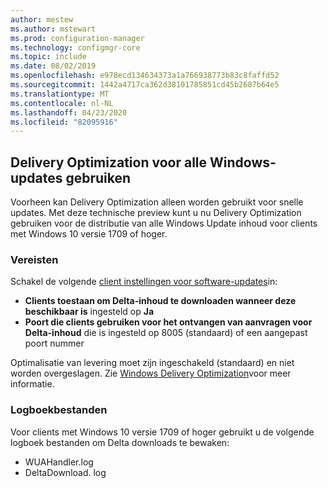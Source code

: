 ```yaml
---
author: mestew
ms.author: mstewart
ms.prod: configuration-manager
ms.technology: configmgr-core
ms.topic: include
ms.date: 08/02/2019
ms.openlocfilehash: e978ecd134634373a1a766938773b83c8faffd52
ms.sourcegitcommit: 1442a4717ca362d38101785851cd45b2687b64e5
ms.translationtype: MT
ms.contentlocale: nl-NL
ms.lasthandoff: 04/23/2020
ms.locfileid: "82095916"
---
```

<!--4699118, 4685210--->

## <a name="use-delivery-optimization-for-all-windows-updates"></a>Delivery Optimization voor alle Windows-updates gebruiken

Voorheen kan Delivery Optimization alleen worden gebruikt voor snelle updates. Met deze technische preview kunt u nu Delivery Optimization gebruiken voor de distributie van alle Windows Update inhoud voor clients met Windows 10 versie 1709 of hoger.

### <a name="prerequisites"></a>Vereisten

Schakel de volgende [client instellingen voor software-updates](../../../../clients/deploy/about-client-settings.md#software-updates)in:

- **Clients toestaan om Delta-inhoud te downloaden wanneer deze beschikbaar is** ingesteld op **Ja**
- **Poort die clients gebruiken voor het ontvangen van aanvragen voor Delta-inhoud** die is ingesteld op 8005 (standaard) of een aangepast poort nummer

Optimalisatie van levering moet zijn ingeschakeld (standaard) en niet worden overgeslagen. Zie [Windows Delivery Optimization](../../../../../sum/deploy-use/optimize-windows-10-update-delivery.md#windows-delivery-optimization)voor meer informatie.

### <a name="log-files"></a>Logboekbestanden

Voor clients met Windows 10 versie 1709 of hoger gebruikt u de volgende logboek bestanden om Delta downloads te bewaken:

- WUAHandler.log
- DeltaDownload. log
